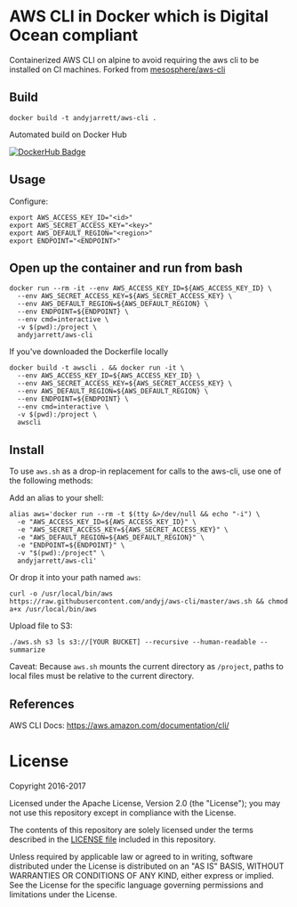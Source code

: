 # AWS CLI in Docker which is Digital Ocean compliant

Containerized AWS CLI on alpine to avoid requiring the aws cli to be installed on CI machines. Forked from [mesosphere/aws-cli](https://github.com/mesosphere/aws-cli)

## Build

```
docker build -t andyjarrett/aws-cli .
```

Automated build on Docker Hub

[![DockerHub Badge](http://dockeri.co/image/andyjarrett/aws-cli)](https://hub.docker.com/r/andyjarrett/aws-cli/)

## Usage

Configure:

```
export AWS_ACCESS_KEY_ID="<id>"
export AWS_SECRET_ACCESS_KEY="<key>"
export AWS_DEFAULT_REGION="<region>"
export ENDPOINT="<ENDPOINT>"
```





## Open up the container and run from bash

```
docker run --rm -it --env AWS_ACCESS_KEY_ID=${AWS_ACCESS_KEY_ID} \
  --env AWS_SECRET_ACCESS_KEY=${AWS_SECRET_ACCESS_KEY} \
  --env AWS_DEFAULT_REGION=${AWS_DEFAULT_REGION} \
  --env ENDPOINT=${ENDPOINT} \
  --env cmd=interactive \
  -v $(pwd):/project \
  andyjarrett/aws-cli
```


If you've downloaded the Dockerfile locally

```
docker build -t awscli . && docker run -it \
  --env AWS_ACCESS_KEY_ID=${AWS_ACCESS_KEY_ID} \
  --env AWS_SECRET_ACCESS_KEY=${AWS_SECRET_ACCESS_KEY} \
  --env AWS_DEFAULT_REGION=${AWS_DEFAULT_REGION} \
  --env ENDPOINT=${ENDPOINT} \
  --env cmd=interactive \
  -v $(pwd):/project \
  awscli
```



## Install

To use `aws.sh` as a drop-in replacement for calls to the aws-cli, use one of the following methods:


Add an alias to your shell:

```
alias aws='docker run --rm -t $(tty &>/dev/null && echo "-i") \
  -e "AWS_ACCESS_KEY_ID=${AWS_ACCESS_KEY_ID}" \
  -e "AWS_SECRET_ACCESS_KEY=${AWS_SECRET_ACCESS_KEY}" \
  -e "AWS_DEFAULT_REGION=${AWS_DEFAULT_REGION}" \
  -e "ENDPOINT=${ENDPOINT}" \
  -v "$(pwd):/project" \
  andyjarrett/aws-cli'
```

Or drop it into your path named `aws`:

```
curl -o /usr/local/bin/aws https://raw.githubusercontent.com/andyj/aws-cli/master/aws.sh && chmod a+x /usr/local/bin/aws
```

Upload file to S3:

```
./aws.sh s3 ls s3://[YOUR BUCKET] --recursive --human-readable --summarize
```

Caveat: Because `aws.sh` mounts the current directory as `/project`, paths to local files must be relative to the current directory.



## References

AWS CLI Docs: https://aws.amazon.com/documentation/cli/


# License

Copyright 2016-2017

Licensed under the Apache License, Version 2.0 (the "License");
you may not use this repository except in compliance with the License.

The contents of this repository are solely licensed under the terms described in the [LICENSE file](./LICENSE) included in this repository.

Unless required by applicable law or agreed to in writing, software
distributed under the License is distributed on an "AS IS" BASIS,
WITHOUT WARRANTIES OR CONDITIONS OF ANY KIND, either express or implied.
See the License for the specific language governing permissions and
limitations under the License.
